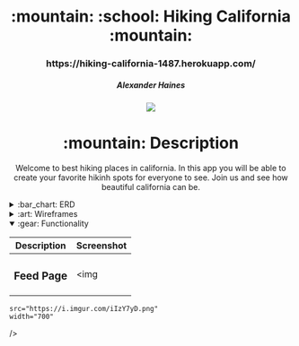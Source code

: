 <div align="center">
<h1>
:mountain: :school: Hiking California :mountain:
</h1>

<h3>https://hiking-california-1487.herokuapp.com/</h3>

<h5>Alexander Haines</h5>

<a href="https://www.linkedin.com/in/alexander-haines-9a9956238/" target="_blank">
<img
  src="https://img.shields.io/badge/-@username-blue?style=flat&logo=Linkedin&logoColor=white"
/>
</a>

<h1>:mountain: Description</h1>

<p>
Welcome to best hiking places in california. In this app you will be able to create your favorite hikinh spots for everyone to see. Join us and see how beautiful california can be.
</p>

</div>

<details>
  <summary>:bar_chart: ERD</summary>

| Description  | Screenshot |
| :----------: | ---------- |
| <h3>ERD</h3> | <img       |

    src="https://i.imgur.com/zIDW6zY.jpg"
    width="700"

/> |

</details>

<details>
  <summary>:art: Wireframes</summary>

|    Description     | Screenshot |
| :----------------: | ---------- |
| <h3>Home Page</h3> | <img       |

    src="https://i.imgur.com/pSQxHyP.png"
    width="700"

/>

</details>

<details open>
  <summary>:gear: Functionality</summary>

|    Description     | Screenshot |
| :----------------: | ---------- |
| <h3>Feed Page</h3> | <img       |

    src="https://i.imgur.com/iIzY7yD.png"
    width="700"

/>

</details>
